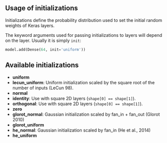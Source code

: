
## Usage of initializations

Initializations define the probability distribution used to set the initial random weights of Keras layers.

The keyword arguments used for passing initializations to layers will depend on the layer. Usually it is simply `init`:

```python
model.add(Dense(64, init='uniform'))
```

## Available initializations

- __uniform__
- __lecun_uniform__: Uniform initialization scaled by the square root of the number of inputs (LeCun 98).
- __normal__
- __identity__: Use with square 2D layers (`shape[0] == shape[1]`).
- __orthogonal__: Use with square 2D layers (`shape[0] == shape[1]`).
- __zero__
- __glorot_normal__: Gaussian initialization scaled by fan_in + fan_out (Glorot 2010)
- __glorot_uniform__
- __he_normal__: Gaussian initialization scaled by fan_in (He et al., 2014)
- __he_uniform__

